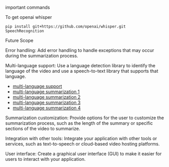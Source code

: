 important commands

To get openai whisper
```
pip install git+https://github.com/openai/whisper.git SpeechRecognition
```

Future Scope

Error handling: Add error handling to handle exceptions that may occur during the summarization process.

Multi-language support: Use a language detection library to identify the language of the video and use a speech-to-text library that supports that language.
- [multi-language support](https://huggingface.co/voidful/wav2vec2-xlsr-multilingual-56)
- [multi-language summarization 1](https://huggingface.co/csebuetnlp/mT5_multilingual_XLSum)
- [multi-language summarization 2](https://huggingface.co/csebuetnlp/mT5_m2m_crossSum)
- [multi-language summarization 3](https://huggingface.co/spursyy/mT5_multilingual_XLSum_rust)
- [multi-language summarization 4](https://huggingface.co/csebuetnlp/mT5_m2m_crossSum_enhanced)

Summarization customization: Provide options for the user to customize the summarization process, such as the length of the summary or specific sections of the video to summarize.

Integration with other tools: Integrate your application with other tools or services, such as text-to-speech or cloud-based video hosting platforms.

User interface: Create a graphical user interface (GUI) to make it easier for users to interact with your application.